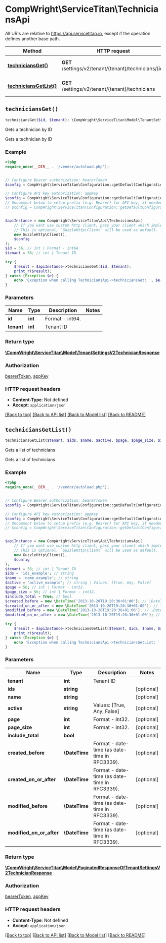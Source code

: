 # CompWright\ServiceTitan\TechniciansApi

All URIs are relative to https://api.servicetitan.io, except if the operation defines another base path.

| Method | HTTP request | Description |
| ------------- | ------------- | ------------- |
| [**techniciansGet()**](TechniciansApi.md#techniciansGet) | **GET** /settings/v2/tenant/{tenant}/technicians/{id} | Gets a technician by ID |
| [**techniciansGetList()**](TechniciansApi.md#techniciansGetList) | **GET** /settings/v2/tenant/{tenant}/technicians | Gets a list of technicians |


## `techniciansGet()`

```php
techniciansGet($id, $tenant): \CompWright\ServiceTitan\Model\TenantSettingsV2TechnicianResponse
```

Gets a technician by ID

Gets a technician by ID

### Example

```php
<?php
require_once(__DIR__ . '/vendor/autoload.php');


// Configure Bearer authorization: bearerToken
$config = CompWright\ServiceTitan\Configuration::getDefaultConfiguration()->setAccessToken('YOUR_ACCESS_TOKEN');

// Configure API key authorization: appKey
$config = CompWright\ServiceTitan\Configuration::getDefaultConfiguration()->setApiKey('ST-App-Key', 'YOUR_API_KEY');
// Uncomment below to setup prefix (e.g. Bearer) for API key, if needed
// $config = CompWright\ServiceTitan\Configuration::getDefaultConfiguration()->setApiKeyPrefix('ST-App-Key', 'Bearer');


$apiInstance = new CompWright\ServiceTitan\Api\TechniciansApi(
    // If you want use custom http client, pass your client which implements `GuzzleHttp\ClientInterface`.
    // This is optional, `GuzzleHttp\Client` will be used as default.
    new GuzzleHttp\Client(),
    $config
);
$id = 56; // int | Format - int64.
$tenant = 56; // int | Tenant ID

try {
    $result = $apiInstance->techniciansGet($id, $tenant);
    print_r($result);
} catch (Exception $e) {
    echo 'Exception when calling TechniciansApi->techniciansGet: ', $e->getMessage(), PHP_EOL;
}
```

### Parameters

| Name | Type | Description  | Notes |
| ------------- | ------------- | ------------- | ------------- |
| **id** | **int**| Format - int64. | |
| **tenant** | **int**| Tenant ID | |

### Return type

[**\CompWright\ServiceTitan\Model\TenantSettingsV2TechnicianResponse**](../Model/TenantSettingsV2TechnicianResponse.md)

### Authorization

[bearerToken](../../README.md#bearerToken), [appKey](../../README.md#appKey)

### HTTP request headers

- **Content-Type**: Not defined
- **Accept**: `application/json`

[[Back to top]](#) [[Back to API list]](../../README.md#endpoints)
[[Back to Model list]](../../README.md#models)
[[Back to README]](../../README.md)

## `techniciansGetList()`

```php
techniciansGetList($tenant, $ids, $name, $active, $page, $page_size, $include_total, $created_before, $created_on_or_after, $modified_before, $modified_on_or_after): \CompWright\ServiceTitan\Model\PaginatedResponseOfTenantSettingsV2TechnicianResponse
```

Gets a list of technicians

Gets a list of technicians

### Example

```php
<?php
require_once(__DIR__ . '/vendor/autoload.php');


// Configure Bearer authorization: bearerToken
$config = CompWright\ServiceTitan\Configuration::getDefaultConfiguration()->setAccessToken('YOUR_ACCESS_TOKEN');

// Configure API key authorization: appKey
$config = CompWright\ServiceTitan\Configuration::getDefaultConfiguration()->setApiKey('ST-App-Key', 'YOUR_API_KEY');
// Uncomment below to setup prefix (e.g. Bearer) for API key, if needed
// $config = CompWright\ServiceTitan\Configuration::getDefaultConfiguration()->setApiKeyPrefix('ST-App-Key', 'Bearer');


$apiInstance = new CompWright\ServiceTitan\Api\TechniciansApi(
    // If you want use custom http client, pass your client which implements `GuzzleHttp\ClientInterface`.
    // This is optional, `GuzzleHttp\Client` will be used as default.
    new GuzzleHttp\Client(),
    $config
);
$tenant = 56; // int | Tenant ID
$ids = 'ids_example'; // string
$name = 'name_example'; // string
$active = 'active_example'; // string | Values: [True, Any, False]
$page = 56; // int | Format - int32.
$page_size = 56; // int | Format - int32.
$include_total = True; // bool
$created_before = new \DateTime('2013-10-20T19:20:30+01:00'); // \DateTime | Format - date-time (as date-time in RFC3339).
$created_on_or_after = new \DateTime('2013-10-20T19:20:30+01:00'); // \DateTime | Format - date-time (as date-time in RFC3339).
$modified_before = new \DateTime('2013-10-20T19:20:30+01:00'); // \DateTime | Format - date-time (as date-time in RFC3339).
$modified_on_or_after = new \DateTime('2013-10-20T19:20:30+01:00'); // \DateTime | Format - date-time (as date-time in RFC3339).

try {
    $result = $apiInstance->techniciansGetList($tenant, $ids, $name, $active, $page, $page_size, $include_total, $created_before, $created_on_or_after, $modified_before, $modified_on_or_after);
    print_r($result);
} catch (Exception $e) {
    echo 'Exception when calling TechniciansApi->techniciansGetList: ', $e->getMessage(), PHP_EOL;
}
```

### Parameters

| Name | Type | Description  | Notes |
| ------------- | ------------- | ------------- | ------------- |
| **tenant** | **int**| Tenant ID | |
| **ids** | **string**|  | [optional] |
| **name** | **string**|  | [optional] |
| **active** | **string**| Values: [True, Any, False] | [optional] |
| **page** | **int**| Format - int32. | [optional] |
| **page_size** | **int**| Format - int32. | [optional] |
| **include_total** | **bool**|  | [optional] |
| **created_before** | **\DateTime**| Format - date-time (as date-time in RFC3339). | [optional] |
| **created_on_or_after** | **\DateTime**| Format - date-time (as date-time in RFC3339). | [optional] |
| **modified_before** | **\DateTime**| Format - date-time (as date-time in RFC3339). | [optional] |
| **modified_on_or_after** | **\DateTime**| Format - date-time (as date-time in RFC3339). | [optional] |

### Return type

[**\CompWright\ServiceTitan\Model\PaginatedResponseOfTenantSettingsV2TechnicianResponse**](../Model/PaginatedResponseOfTenantSettingsV2TechnicianResponse.md)

### Authorization

[bearerToken](../../README.md#bearerToken), [appKey](../../README.md#appKey)

### HTTP request headers

- **Content-Type**: Not defined
- **Accept**: `application/json`

[[Back to top]](#) [[Back to API list]](../../README.md#endpoints)
[[Back to Model list]](../../README.md#models)
[[Back to README]](../../README.md)
